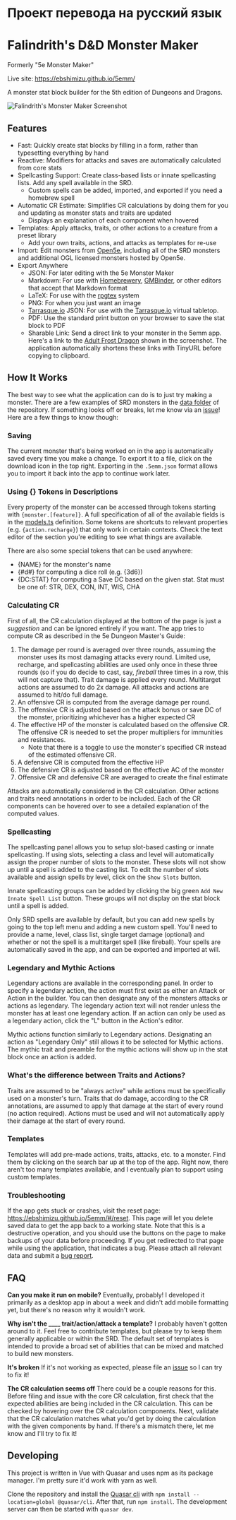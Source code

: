 # Проект перевода на русский язык





# Falindrith's D&D Monster Maker

Formerly "5e Monster Maker"

Live site: https://ebshimizu.github.io/5emm/

A monster stat block builder for the 5th edition of Dungeons and Dragons.

![Falindrith's Monster Maker Screenshot](https://ebshimizu.github.io/5emm/readme-image.jpeg)

## Features

- Fast: Quickly create stat blocks by filling in a form, rather than typesetting everything by hand
- Reactive: Modifiers for attacks and saves are automatically calculated from core stats
- Spellcasting Support: Create class-based lists or innate spellcasting lists. Add any spell available in the SRD.
  - Custom spells can be added, imported, and exported if you need a homebrew spell
- Automatic CR Estimate: Simplifies CR calculations by doing them for you and updating as monster stats and traits are updated
  - Displays an explanation of each component when hovered
- Templates: Apply attacks, traits, or other actions to a creature from a preset library
  - Add your own traits, actions, and attacks as templates for re-use
- Import: Edit monsters from [Open5e](https://open5e.com/), including all of the SRD monsters and additional OGL licensed monsters hosted by Open5e.
- Export Anywhere
  - JSON: For later editing with the 5e Monster Maker
  - Markdown: For use with [Homebrewery](https://homebrewery.naturalcrit.com/), [GMBinder](https://www.gmbinder.com/), or other editors that accept that Markdown format
  - LaTeX: For use with the [rpgtex](https://github.com/rpgtex/DND-5e-LaTeX-Template) system
  - PNG: For when you just want an image
  - [Tarrasque.io](https://tarrasque.io/) JSON: For use with the [Tarrasque.io](https://tarrasque.io) virtual tabletop.
  - PDF: Use the standard print button on your browser to save the stat block to PDF
  - Sharable Link: Send a direct link to your monster in the 5emm app. Here's a link to the [Adult Frost Dragon](https://ebshimizu.github.io/5emm/#/?data=XQAAAAIBKAAAAAAAAABtCdvHsRpGJSsnwkliN-K36i09A7vobbqm-rxWLvDQR--cDXqpo4eZd_NJOHNRpm_JKxjO3oCeCzwJuACG1xl_RYj2zNpJH0wg0_NZbkYtRrm9IOvuGyyIN8MH311RbKu24nnSiHAWUcmxfIqSo70mkg5CVpnOvxC3Tu4j4E3uMVA9r8t_VfykixC2BImQKSBD6tDc4aVDAaWWQwbNNag902G0NuIZGRZgFHk5YU6awwfiTs6C2JmCetEfdGdHEv5dwzcFoATjuQoc4HYucVtWvgoPf8srvgGx7zO-fhJ5YXpZT4Kzhr5ZnqNS5hxEb_el-lcqLzhgUf3uOHmjDi6gk7rzh1DnIJ9FK2pq4Agb8zfCJiveiISDYnEBRISznGjfSrTlhga5tF3wMKwZbBMhyRIVI5tiq17d5-arumwh2DshX8fB5_NxY4dnFFQjytA87g2Fuo7Js1ckMJ1Ipwlmds-6xgcdg7EIbnIKt0b1IZ5WpoJCdvsldbxlWUQ9z22vAEmFtwi8dF5NuyK6zdxMu2TTtowOdHISl2BsE21emawm0yRxfK5Yjf7GSvb4o9Q9W4jQKiGZrhor4hXTreOPbvcCmAx2omwBUoDBzItiToRPRSfG3GqkAU3iDRFTTe_2Sn--kuHOdxHlU2BU1IviurwimpC0zgbwpW9uh-I0Zx9voufTZ62g-XDOtDPXzbk_hk4Hd5qTF4W9fcqCBFwpNdrK44BISWWapbPwQ-tYcQbqOjrBwDhVCaMwzMceR94MHykvY6tAQFNuPZTm57AbOK56vZ-ubvhGtgi9_DYkqR3k5cYjFlRPCpLgRvsT919xSv4-FoMxBHxfDGyVa4PdwlIQT97TdWfKxWScHrt-SNc7dSYW_UIud1vEhr8Sqme6KiGmPZ28fUmNlULDS49M5Y1qkoBKMtZp5_wxvnBEZmkW_wrWENh5tF32UEfbKdoJgv3fdZF-5Ota0OOdYLNChHmWeEzHVFRVObuw-iQAsCFs22cv3TZM3cXap-JIimFXtJehdp5I1KTAhGHN7GdHNzD4zt9zVvDtPfXwxZeF6SgiKRK1CNYDSC9ai5juJoQUsnG6fwG8FB1OGppb0q-TqLwvmDPwXYgAVs-CBvr5k1oz8VMCj0t7cqzoS5DUKwq2z_nOGYChDzyWxsKkPPBtjacr2yLMhtuF3iApqa4nG5txaP1lFw0yO675bWfa1GbgpCHZty-1XSvUm0tS8TwYHwToRyb8NUNjtFV62cV6iBpcbu4HRjJ4QtBDh1fWqn3iy1mCQqSQ3sNhyNmwbvXZnojUY6d03fV3Gk1ArBkxPk_4jARM_NgYJ6o0tfd9TetzBhbz0iwb0Vd80Fucoa6CDeIrQq_J_Ychitj37g6Gs4kWwUB6hr6aJjChxK0ohYo7W8vU4iH_apRo-seFmSEwJGldKpW9HXvcd_n_incu07Gkk9VUydTQDyHF7nwYyQ1hU-RJW-KQJdAAcE05THnUYsZpOu2SoPU_wB0vPkDm9BE7fDDWX_3ZYM5t87pLLYOi9cnjHaXckAPKYJnB9-ZTjgsKUqbTXls4CpSPtek6j9dG7GNxjPVGYucE6MYgV6MWyG745Wduur3FUuwoHmBE5iMQWf0DzmiZ_B05N7Jq-jGYQVVX2v3L7Eo544iYBlCjVgD0TeUmNx7DkbJRRr5eCG-thxc2xAJ4zuddKT_TdKRdWdD97HIUDhAr6DQt84SO3HrikamIUS22jzLG-9U4FO_FO1VHkTAmLcW5gMBXJmuGGuZipLSahSHfVIoyC1GWY9gTvKPiAOFR7J1RH4AdX9lMBB-5_wowYBuH7thJlkw7nBJ1vc-xobNBs7ATNHvotrBw2d9QcD8iA5U9KZWB7f3DGxGNpj8_CUjB1i0p9hN4MVMJ-FxHZPr_nUGiBZ3a56kZaqAKYWy_q3RmsIKq35M-7mSoOYP5LKlULnyBp1QLlUezgAMlvbtYaNPcy9uIE3fKwH_VN1jh5-hC49ORBQo_07Ax8_c6uJFMpwTMYJnvOAlo1t7-WbDDDdzkAfxeu4YIqc1zzq2lk4Xv4nHj1thG6GYkZNB8okqcla3dBJw3-kuHiPFFCJXcOqfg91PtTXK1gBJPlXTuSTc_JmQTEs-3tyfkvqdGBhYefr0gqaZExOnBM8B1a76Mhh56XG_qxsahjgKrLdEC4iRTp6kWoXuJdUt63VRaUUDenbQLHnP8x4Olc-wDXu17AxkLuJBvs5XR51tq4MS2Wy7tWy0H1GlznhgieJHaWkJL2yjUtuDEC0ozFvmVZO2hOFUIO55lrhBBkWUK2jFAWTBQ-uJ6yJlhtGR04R8cg71a8hct3CzJc9xCmUSwWCY01OwQwllTdHi9CP9i8i5OdMBtkfKFricD6sVJxgBkr1jS-PQs7V_WEMOvFJCXAIMKoZ8ZnJnrNInDFjOguN5Vpx5WxBwTkqMxJWp5AqvOc-tvmGlfp7NhQy8Fe2fWq4Ue39Ms1wQhLbpYD9EgXc2DeVpOla9S8XZ35XFVuUVZbnzyut-PBVcCsvs_VFBkXKzEDD6BYcNIknmZg0LCJm8sMkkH55HY4eso168Y_fw0e8Ur6CesTC2fnVrK-ZeL0U6LrSMun9A731oTgS8MzbTEu1vNGCdFY3kGqZBS2Bo32lsDPMPWaTadbqjUI47gYN611-zRJgdXZHJXxtB71c-g6as2w1h49IxJHYVngwIp-Svm-dA45RJ1vjKhHY6R1_OONVDU9IM2tcAwFysnzHtb4iuxg3drxATquomLaTwJnw6_T0ja2u9-Vtr8jzXTJLivqA1aX7VRyrtMP_bEpBDxN6xEiiulMHIzwhuvCESRqp0DGRDdak-z8ucjtD5F8xc1AEI6NpCF1m7ZFh7AcGsUuhOEcHXqV5PMsY6UVQB9xl5KEYr8Qv9ihI1QoQq8bcWrbom7uVeum0g3m8tHLyYoyE6qVU9tCUN06OW4G2AY80K_J3CU0vpC1BJ6muNujeSkp6-f_Adwsk-74v8pyt4oUoh8knEIjujVkkNPNWp8VeWfKHDGEvXR2jw7FWMb6-4AI3a8cutabZ_2xpw4kD2I1bZ4Vj_OM4mFcQyDCiFWLCDTgOsM3DrprlzZnwbBUC3t1aBEWLTDgA3oN35dSexOAS2QFoxuVCjkRZW2FOPREveSs9UPJSrfcVY_7QcmHjloaNlurDwVOzf7gtL_aTBoHAlBJc7diVnl_PH7AQiY6Q_aygbwltjhPdG3KJQ5JEOEzaCfY6J0hwnQhM2d9GcroNnZ5xwPQkA9fuphq16xXeNp6Vu8W92NM4hUW5xwS84CFYOrNJuGununNTo9k9R7FI3rUMNvRj_WezHW-Qp5KQzLKf1dg0fkcVIU3THEgCvEPVvL2gNvbJVbk1KtaHanr7QWQ_Y3C5JmoqNE9nSfmrXor1SA5N394DBj9lJB-7meJe4N2D5hjmz3VnQSCH8jK81iaWnfHDf3LsCmNTxF6h60eLcLoJHzn8PCdBtL6camWEtdZ4P_x_cAO5inHBcbfFXeS_etTyN0WxqdNYtS2oryFC0AXkz3GGLFCgcsulv5wYXfErs0x2T9TtGIwQ4m-0J_jerCf79hAkA7PkK2i_88Ij4KNBqfrZJNO33u25nv84mh4NVUOWsATzFL5wei3KoDT7rOKmaKjKeCrvEst0x4efTM9lAm0I67uKDd0-s73y8BO-5A4MFbaURvcvR8EP5B3uj77rEh1sqynlyvNd7evjzw6oJySAIKZi-CAGYs6OK3tIA98yiUQdKoDrs_KJOiqKLalyvugmMV4WSnLWF3oIuFg-6-z6najqM0K7YCTmb4nq-oDCz_zytGBmj36yo7ykLbTQ90he5fxOqdnGeFZCo_9jIPGESHTv4hm8kHTMIuh9WZIKalmTayysnRiwd3OBkOiiXYEnoyJZNGk0AMAd8-PFlrPBO0W2wtJHxqnfssruHE8__9K37OOpjDgaQrubP6PabKR7EVrwYwPwu8NMM-XG-GAOeYYCWSFWTmWFRlaGEUmaEEv55VM1PIV9TxHIHoA5naxj-amjcESeFsbhbRp1c0sjFumF4XWacl-BJ9UnExGf_evAAQ) shown in the screenshot. The application automatically shortens these links with TinyURL before copying to clipboard.

## How It Works

The best way to see what the application can do is to just try making a monster. There are a few examples of SRD monsters in the [data folder](https://github.com/ebshimizu/5e-monster-maker/tree/master/src/data/templates/monsters) of the repository. If something looks off or breaks, let me know via an [issue](https://github.com/ebshimizu/5e-monster-maker/issues)! Here are a few things to know though:

### Saving

The current monster that's being worked on in the app is automatically saved every time you make a change. To export it to a file, click on the download icon in the top right. Exporting in the `.5emm.json` format allows you to import it back into the app to continue work later.

### Using {} Tokens in Descriptions

Every property of the monster can be accessed through tokens starting with `{monster.[feature]}`. A full specification of all of the available fields is in the [models.ts](https://github.com/ebshimizu/5e-monster-maker/blob/master/src/components/models.ts) definition. Some tokens are shortcuts to relevant properties (e.g. `{action.recharge}`) that only work in certain contexts. Check the text editor of the section you're editing to see what things are available.

There are also some special tokens that can be used anywhere:

- {NAME} for the monster's name
- {#d#} for computing a dice roll (e.g. {3d6})
- {DC:STAT} for computing a Save DC based on the given stat. Stat must be one of: STR, DEX, CON, INT, WIS, CHA

### Calculating CR

First of all, the CR calculation displayed at the bottom of the page is just a _suggestion_ and can be ignored entirely if you want. The app tries to compute CR as described in the 5e Dungeon Master's Guide:

1. The damage per round is averaged over three rounds, assuming the monster uses its most damaging attacks every round. Limited use, recharge, and spellcasting abilities are used only once in these three rounds (so if you do decide to cast, say, _fireball_ three times in a row, this will not capture that). Trait damage is applied every round. Multitarget actions are assumed to do 2x damage. All attacks and actions are assumed to hit/do full damage.
2. An offensive CR is computed from the average damage per round.
3. The offensive CR is adjusted based on the attack bonus or save DC of the monster, prioritizing whichever has a higher expected CR
4. The effective HP of the monster is calculated based on the offensive CR. The offensive CR is needed to set the proper multipliers for immunities and resistances.
   - Note that there is a toggle to use the monster's specified CR instead of the estimated offensive CR.
5. A defensive CR is computed from the effective HP
6. The defensive CR is adjusted based on the effective AC of the monster
7. Offensive CR and defensive CR are averaged to create the final estimate

Attacks are automatically considered in the CR calculation. Other actions and traits need annotations in order to be included. Each of the CR components can be hovered over to see a detailed explanation of the computed values.

### Spellcasting

The spellcasting panel allows you to setup slot-based casting or innate spellcasting. If using slots, selecting a class and level will automatically assign the proper number of slots to the monster. These slots will not show up until a spell is added to the casting list. To edit the number of slots available and assign spells by level, click on the `Show Slots` button.

Innate spellcasting groups can be added by clicking the big green `Add New Innate Spell List` button. These groups will not display on the stat block until a spell is added.

Only SRD spells are available by default, but you can add new spells by going to the top left menu and adding a new custom spell. You'll need to provide a name, level, class list, single target damage (optional) and whether or not the spell is a multitarget spell (like fireball). Your spells are automatically saved in the app, and can be exported and imported at will.

### Legendary and Mythic Actions

Legendary actions are available in the corresponding panel. In order to specify a legendary action, the action must first exist as either an Attack or Action in the builder. You can then designate any of the monsters attacks or actions as legendary. The legendary action text will not render unless the monster has at least one legendary action. If an action can only be used as a legendary action, click the "L" button in the Action's editor.

Mythic actions function similarly to Legendary actions. Designating an action as "Legendary Only" still allows it to be selected for Mythic actions. The mythic trait and preamble for the mythic actions will show up in the stat block once an action is added.

### What's the difference between Traits and Actions?

Traits are assumed to be "always active" while actions must be specifically used on a monster's turn. Traits that do damage, according to the CR annotations, are assumed to apply that damage at the start of every round (no action required). Actions must be used and will not automatically apply their damage at the start of every round.

### Templates

Templates will add pre-made actions, traits, attacks, etc. to a monster. Find them by clicking on the search bar up at the top of the app. Right now, there aren't too many templates available, and I eventually plan to support using custom templates.

### Troubleshooting

If the app gets stuck or crashes, visit the reset page: https://ebshimizu.github.io/5emm/#/reset. This page will let you delete saved data to get the app back to a working state. Note that this is a destructive operation, and you should use the buttons on the page to make backups of your data before proceeding. If you get redirected to that page while using the application, that indicates a bug. Please attach all relevant data and submit a [bug report](https://github.com/ebshimizu/5e-monster-maker/issues).

## FAQ

**Can you make it run on mobile?**
Eventually, probably! I developed it primarily as a desktop app in about a week and didn't add mobile formatting yet, but there's no reason why it wouldn't work.

**Why isn't the \_\_\_\_ trait/action/attack a template?**
I probably haven't gotten around to it. Feel free to contribute templates, but please try to keep them generally applicable or within the SRD. The default set of templates is intended to provide a broad set of abilities that can be mixed and matched to build new monsters.

**It's broken**
If it's not working as expected, please file an [issue](https://github.com/ebshimizu/5e-monster-maker/issues) so I can try to fix it!

**The CR calculation seems off**
There could be a couple reasons for this. Before filing and issue with the core CR calculation, first check that the expected abilities are being included in the CR calculation. This can be checked by hovering over the CR calculation components. Next, validate that the CR calculation matches what you'd get by doing the calculation with the given components by hand. If there's a mismatch there, let me know and I'll try to fix it!

## Developing

This project is written in Vue with Quasar and uses npm as its package manager. I'm pretty sure it'd work with yarn as well.

Clone the repository and install the [Quasar cli](https://quasar.dev/start/quasar-cli) with `npm install --location=global @quasar/cli`. After that, run `npm install`. The development server can then be started with `quasar dev`.
